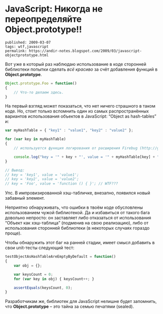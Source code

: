 JavaScript: Никогда не переопределяйте Object.prototype!!
=========================================================

    published: 2009-03-07 
    tags: wtf,javascript 
    permalink: https://andir-notes.blogspot.com/2009/03/javascript-objectprototype.html

Вот уже в который раз наблюдаю использование в коде сторонней библиотеки попытки сделать _всё красиво_ за счёт добавления функций в **Object.prototype**.

``` js
Object.prototype.Foo = function()
{
    // Что-то делаем здесь.
}
```

На первый взгляд может показаться, что нет ничего страшного в таком коде. Но, стоит только вспомнить один из самых распространённых вариантов использования объектов в JavaScript: “Object as hash-tables” и:

``` js
var myHashTable = { "key1" : "value1", "key2" : "value2" };

for (var key in myHashTable)
{
    // используется функция логирования от расширения Firebug (http://getfirebug.org/).

    console.log("key = '" + key + "', value = '" + myHashTable[key] + "';");
}

// Вывод:
// key = 'key1', value = 'value1';
// key = 'key2', value = 'value2';
// key = 'Foo', value = 'function () { }'; // WTF???
```

Упс. В импровизированной хэш-табличке, внезапно, появился новый забавный элемент.

Неприятно обнаруживать, что ошибки в твоём коде обусловлены использованием чужой библиотекой. Да и избавиться от такого бага довольно непросто: он заставляет либо отказаться от использования “Объект как хэш-таблица” (подменив на свою реализацию), либо от использования сторонней библиотеки (в некоторых случаях гораздо проще).

Чтобы обнаружить этот баг на ранней стадии, имеет смысл добавить в свои unit-тесты следующий тест:

``` js
testObjectAsHashTableAreEmptyByDefault = function()
{
    var obj = {};

    var keysCount = 0;
    for (var key in obj) { keysCount++; }

    assertEquals(keysCount, 0);
}
```

Разработчикам же, библиотек для JavaScript нелишне будет запомнить, что **Object.prototype** – это тайна за семью печатями (sealed).